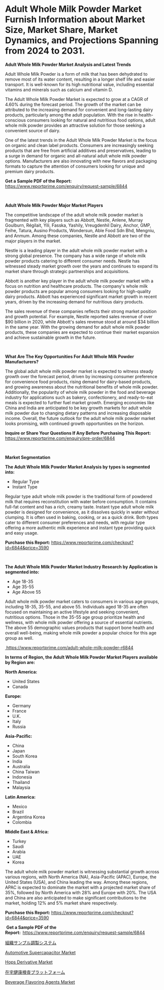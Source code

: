 <p><h1>Adult Whole Milk Powder Market Furnish Information about Market Size, Market Share, Market Dynamics, and Projections Spanning from 2024 to 2031.</h1></p><p><strong>Adult Whole Milk Powder Market Analysis and Latest Trends</strong></p>
<p><p>Adult Whole Milk Powder is a form of milk that has been dehydrated to remove most of its water content, resulting in a longer shelf life and easier transport. It is well-known for its high nutritional value, including essential vitamins and minerals such as calcium and vitamin D.</p><p>The Adult Whole Milk Powder Market is expected to grow at a CAGR of 4.60% during the forecast period. The growth of the market can be attributed to the increasing demand for convenient and long-lasting dairy products, particularly among the adult population. With the rise in health-conscious consumers looking for natural and nutritious food options, adult whole milk powder provides an attractive solution for those seeking a convenient source of dairy.</p><p>One of the latest trends in the Adult Whole Milk Powder Market is the focus on organic and clean label products. Consumers are increasingly seeking products that are free from artificial additives and preservatives, leading to a surge in demand for organic and all-natural adult whole milk powder options. Manufacturers are also innovating with new flavors and packaging formats to capture the attention of consumers looking for unique and premium dairy products.</p></p>
<p><strong>Get a Sample PDF of the Report:&nbsp;</strong> <a href="https://www.reportprime.com/enquiry/request-sample/6844">https://www.reportprime.com/enquiry/request-sample/6844</a></p>
<p>&nbsp;</p>
<p><strong>Adult Whole Milk Powder Major Market Players</strong></p>
<p><p>The competitive landscape of the adult whole milk powder market is fragmented with key players such as Abbott, Nestle, Anlene, Murray Goulburn, Régilait, Yili, Fasska, Yashily, Vreugdenhil Dairy, Anchor, GMP, Feihe, Tatura, Ausino Products, Wondersun, Able Food Sdn Bhd, Mengniu, and Anmum. Among these companies, Nestle and Abbott are two of the major players in the market.</p><p>Nestle is a leading player in the adult whole milk powder market with a strong global presence. The company has a wide range of whole milk powder products catering to different consumer needs. Nestle has witnessed steady market growth over the years and continues to expand its market share through strategic partnerships and acquisitions.</p><p>Abbott is another key player in the adult whole milk powder market with a focus on nutrition and healthcare products. The company's whole milk powder products are popular among consumers looking for high-quality dairy products. Abbott has experienced significant market growth in recent years, driven by the increasing demand for nutritious dairy products.</p><p>The sales revenue of these companies reflects their strong market position and growth potential. For example, Nestle reported sales revenue of over $90 billion in 2020, while Abbott's sales revenue stood at around $34 billion in the same year. With the growing demand for adult whole milk powder products, these companies are expected to continue their market expansion and achieve sustainable growth in the future.</p></p>
<p>&nbsp;</p>
<p><strong>What Are The Key Opportunities For Adult Whole Milk Powder Manufacturers?</strong></p>
<p><p>The global adult whole milk powder market is expected to witness steady growth over the forecast period, driven by increasing consumer preference for convenience food products, rising demand for dairy-based products, and growing awareness about the nutritional benefits of whole milk powder. Additionally, the popularity of whole milk powder in the food and beverage industry for applications such as bakery, confectionery, and ready-to-eat meals is expected to further fuel market growth. Emerging economies like China and India are anticipated to be key growth markets for adult whole milk powder due to changing dietary patterns and increasing disposable income. Overall, the future outlook for the adult whole milk powder market looks promising, with continued growth opportunities on the horizon.</p></p>
<p><strong>Inquire or Share Your Questions If Any Before Purchasing This Report:</strong> <a href="https://www.reportprime.com/enquiry/pre-order/6844">https://www.reportprime.com/enquiry/pre-order/6844</a></p>
<p>&nbsp;</p>
<p><strong>Market Segmentation</strong></p>
<p><strong>The Adult Whole Milk Powder Market Analysis by types is segmented into:</strong></p>
<p><ul><li>Regular Type</li><li>Instant Type</li></ul></p>
<p><p>Regular type adult whole milk powder is the traditional form of powdered milk that requires reconstitution with water before consumption. It contains full-fat content and has a rich, creamy taste. Instant type adult whole milk powder is designed for convenience, as it dissolves quickly in water without clumping. It is often used in baking, cooking, or as a quick drink. Both types cater to different consumer preferences and needs, with regular type offering a more authentic milk experience and instant type providing quick and easy usage.</p></p>
<p><strong>Purchase this Report:&nbsp;</strong><a href="https://www.reportprime.com/checkout?id=6844&price=3590">https://www.reportprime.com/checkout?id=6844&price=3590</a></p>
<p>&nbsp;</p>
<p><strong>The Adult Whole Milk Powder Market Industry Research by Application is segmented into:</strong></p>
<p><ul><li>Age 18-35</li><li>Age 35-55</li><li>Age Above 55</li></ul></p>
<p><p>Adult whole milk powder market caters to consumers in various age groups, including 18-35, 35-55, and above 55. Individuals aged 18-35 are often focused on maintaining an active lifestyle and seeking convenient, nutritious options. Those in the 35-55 age group prioritize health and wellness, with whole milk powder offering a source of essential nutrients. The above 55 demographic values products that support bone health and overall well-being, making whole milk powder a popular choice for this age group as well.</p></p>
<p><a href="https://www.reportprime.com/adult-whole-milk-powder-r6844">&nbsp;https://www.reportprime.com/adult-whole-milk-powder-r6844</a></p>
<p><strong>In terms of Region, the Adult Whole Milk Powder Market Players available by Region are:</strong></p>
<p>
    <p> <strong> North America: </strong>
        <ul>
            <li>United States</li>
            <li>Canada</li>
        </ul>
        </p> 
    <p> <strong> Europe: </strong>
        <ul>
            <li>Germany</li>
            <li>France</li>
            <li>U.K.</li>
            <li>Italy</li>
            <li>Russia</li>
        </ul>
        </p> 
    <p> <strong> Asia-Pacific: </strong>
        <ul>
            <li>China</li>
            <li>Japan</li>
            <li>South Korea</li>
            <li>India</li>
            <li>Australia</li>
            <li>China Taiwan</li>
            <li>Indonesia</li>
            <li>Thailand</li>
            <li>Malaysia</li>
        </ul>
        </p> 
    <p> <strong> Latin America: </strong>
        <ul>
            <li>Mexico</li>
            <li>Brazil</li>
            <li>Argentina Korea</li>
            <li>Colombia</li>
        </ul>
        </p> 
    <p> <strong> Middle East & Africa: </strong>
        <ul>
            <li>Turkey</li>
            <li>Saudi</li>
            <li>Arabia</li>
            <li>UAE</li>
            <li>Korea</li>
        </ul>
    </p>
    </p>
<p><p>The adult whole milk powder market is witnessing substantial growth across various regions, with North America (NA), Asia-Pacific (APAC), Europe, the United States (USA), and China leading the way. Among these regions, APAC is expected to dominate the market with a projected market share of 35%, followed by North America with 28% and Europe with 20%. The USA and China are also anticipated to make significant contributions to the market, holding 12% and 5% market share respectively.</p></p>
<p><strong>Purchase this Report: </strong><a href="https://www.reportprime.com/checkout?id=6844&price=3590">https://www.reportprime.com/checkout?id=6844&price=3590</a></p>
<p>&nbsp;<strong>Get a Sample PDF of the Report:&nbsp;&nbsp;</strong><a href="https://www.reportprime.com/enquiry/request-sample/6844">https://www.reportprime.com/enquiry/request-sample/6844</a></p>
<p><strong></strong></p>
<p><p><a href="https://github.com/SkylarDaniel70/Market-Research-Report-List-1/blob/main/875014981245.md">組織サンプル調製システム</a></p><p><a href="https://www.linkedin.com/pulse/automotive-supercapacitor-market-analysis-its-cagr-segmentation-aw45e">Automotive Supercapacitor Market</a></p><p><a href="https://github.com/marthawweekle/Market-Research-Report-List-1/blob/main/hops-derivative-market.md">Hops Derivative Market</a></p><p><a href="https://github.com/RandallRunte2023/Market-Research-Report-List-1/blob/main/543528181021.md">在宅健康検査プラットフォーム</a></p><p><a href="https://github.com/SheilaBruen2023/Market-Research-Report-List-1/blob/main/beverage-flavoring-agents-market.md">Beverage Flavoring Agents Market</a></p></p>
